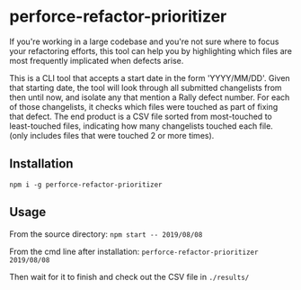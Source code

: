 # perforce-refactor-prioritizer

If you're working in a large codebase and you're not sure where to focus your refactoring efforts, this tool can help you by highlighting which files are most frequently implicated when defects arise.

This is a CLI tool that accepts a start date in the form 'YYYY/MM/DD'. Given that starting date, the tool will look through all submitted changelists from then until now, and isolate any that mention a Rally defect number. For each of those changelists, it checks which files were touched as part of fixing that defect. The end product is a CSV file sorted from most-touched to least-touched files, indicating how many changelists touched each file. (only includes files that were touched 2 or more times).

## Installation

`npm i -g perforce-refactor-prioritizer`

## Usage

From the source directory:
`npm start -- 2019/08/08`

From the cmd line after installation:
`perforce-refactor-prioritizer 2019/08/08`

Then wait for it to finish and check out the CSV file in `./results/`
